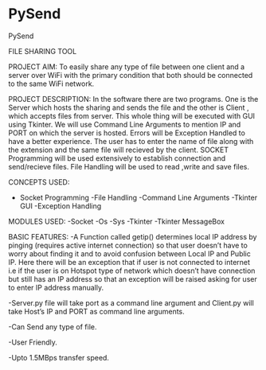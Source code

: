 # PySend
PySend

FILE SHARING TOOL

PROJECT AIM:
To easily share any type of file between one client and a server over WiFi
with the primary condition that both should be connected to the same WiFi
network.

PROJECT DESCRIPTION:
In the software there are two programs. One is the Server which hosts the
sharing and sends the file and the other is Client , which accepts files
from server. This whole thing will be executed with GUI using Tkinter.
We will use Command Line Arguments to mention IP and PORT on
which the server is hosted. Errors will be Exception Handled to have a
better experience. The user has to enter the name of file along with the
extension and the same file will recieved by the client. SOCKET
Programming will be used extensively to establish connection and
send/recieve files. File Handling will be used to read ,write and save files.

CONCEPTS USED:
- Socket Programming
-File Handling
-Command Line Arguments
-Tkinter GUI
-Exception Handling

MODULES USED:
-Socket
-Os
-Sys
-Tkinter
-Tkinter MessageBox

BASIC FEATURES:
-A Function called getip() determines local IP address by pinging (requires
active internet connection) so that user doesn’t have to worry about finding
it and to avoid confusion between Local IP and Public IP. Here there will
be an exception that if user is not connected to internet i.e if the user is on
Hotspot type of network which doesn’t have connection but still has an IP
address so that an exception will be raised asking for user to enter IP
address manually.

-Server.py file will take port as a command line argument and Client.py will take Host’s IP and PORT as command line arguments.

-Can Send any type of file.

-User Friendly.

-Upto 1.5MBps transfer speed.
